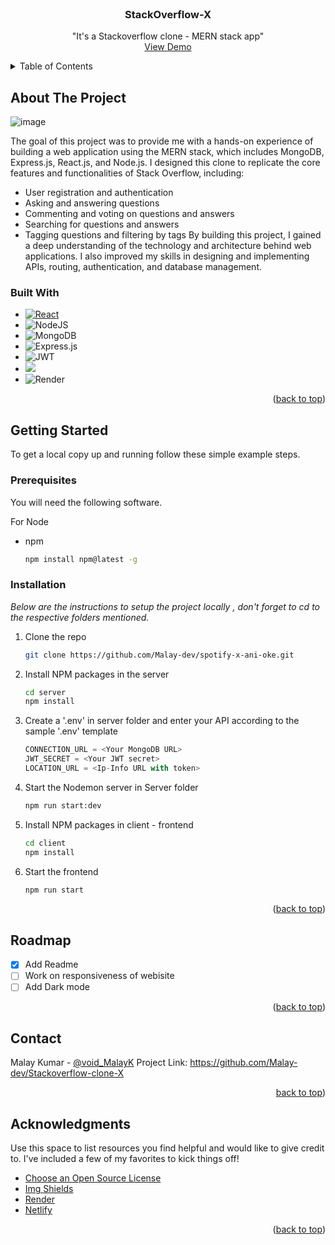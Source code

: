 <!-- PROJECT SHIELDS -->
<!--
*** I'm using markdown "reference style" links for readability.
*** Reference links are enclosed in brackets [ ] instead of parentheses ( ).
*** See the bottom of this document for the declaration of the reference variables
*** for contributors-url, forks-url, etc. This is an optional, concise syntax you may use.
*** https://www.markdownguide.org/basic-syntax/#reference-style-links
-->
<!-- PROJECT LOGO -->
<br />
<div align="center">
  
  <h3 align="center">StackOverflow-X</h3>

  <p align="center">
    "It's a Stackoverflow clone - MERN stack app"
    <br />
    <a href="https://stack-overflow-x.netlify.app/">View Demo</a>
  </p>
</div>

<!-- TABLE OF CONTENTS -->
<details>
  <summary>Table of Contents</summary>
  <ol>
    <li>
      <a href="#about-the-project">About The Project</a>
      <ul>
        <li><a href="#built-with">Built With</a></li>
      </ul>
    </li>
    <li>
      <a href="#getting-started">Getting Started</a>
      <ul>
        <li><a href="#prerequisites">Prerequisites</a></li>
        <li><a href="#installation">Installation</a></li>
      </ul>
    </li>
    <li><a href="#usage">Usage</a></li>
    <li><a href="#roadmap">Roadmap</a></li>
    <li><a href="#license">License</a></li>
    <li><a href="#contact">Contact</a></li>
    <li><a href="#acknowledgments">Acknowledgments</a></li>
  </ol>
</details>

<!-- ABOUT THE PROJECT -->

## About The Project

![image](https://user-images.githubusercontent.com/91375797/219675535-e00f247e-344e-4432-b364-713f52d40b7c.png)

The goal of this project was to provide me with a hands-on experience of building a web application using the MERN stack, which includes MongoDB, Express.js, React.js, and Node.js. I designed this clone to replicate the core features and functionalities of Stack Overflow, including:

  - User registration and authentication
  - Asking and answering questions
  - Commenting and voting on questions and answers
  - Searching for questions and answers
  - Tagging questions and filtering by tags
By building this project, I gained a deep understanding of the technology and architecture behind web applications. I also improved my skills in designing and implementing APIs, routing, authentication, and database management.



### Built With

- [![React][react.js]][react-url]
- ![NodeJS](https://img.shields.io/badge/node.js-6DA55F?style=for-the-badge&logo=node.js&logoColor=white)
- ![MongoDB](https://img.shields.io/badge/MongoDB-%234ea94b.svg?style=for-the-badge&logo=mongodb&logoColor=white)
- ![Express.js](https://img.shields.io/badge/express.js-%23404d59.svg?style=for-the-badge&logo=express&logoColor=%2361DAFB)
- ![JWT](https://img.shields.io/badge/JWT-black?style=for-the-badge&logo=JSON%20web%20tokens)
- [<img src="https://ipinfo.io/static/images/layout/logo.svg">](https://ipinfo.io/)
- ![Render](https://img.shields.io/badge/Render-%46E3B7.svg?style=for-the-badge&logo=render&logoColor=white)

<p align="right">(<a href="#readme-top">back to top</a>)</p>

<!-- GETTING STARTED -->

## Getting Started

To get a local copy up and running follow these simple example steps.

### Prerequisites

You will need the following software.

For Node
- npm
  ```sh
  npm install npm@latest -g
  ```

### Installation

_Below are the instructions to setup the project locally , don't forget to cd to the respective folders mentioned._

1. Clone the repo
   ```sh
   git clone https://github.com/Malay-dev/spotify-x-ani-oke.git
   ```
2. Install NPM packages in the server
   ```sh
   cd server
   npm install
   ```
3. Create a '.env' in server folder and enter your API according to the sample '.env' template
   ```js
   CONNECTION_URL = <Your MongoDB URL>
   JWT_SECRET = <Your JWT secret>
   LOCATION_URL = <Ip-Info URL with token>

   ```
4. Start the Nodemon server in Server folder
   ```sh
   npm run start:dev
   ```
5. Install NPM packages in client - frontend
   ```sh
   cd client
   npm install
   ```
6. Start the frontend
   ```sh
   npm run start
   ```

<p align="right">(<a href="#readme-top">back to top</a>)</p>

<!-- ROADMAP -->

## Roadmap

- [x] Add Readme
- [ ] Work on responsiveness of webisite
- [ ] Add Dark mode

<p align="right">(<a href="#readme-top">back to top</a>)</p>


<!-- CONTACT -->

## Contact

Malay Kumar - [@void_MalayK](https://twitter.com/void_MalayK)
Project Link: https://github.com/Malay-dev/Stackoverflow-clone-X

<p align="right"><a href="#readme-top">back to top</a>)</p>

<!-- ACKNOWLEDGMENTS -->

## Acknowledgments

Use this space to list resources you find helpful and would like to give credit to. I've included a few of my favorites to kick things off!

- [Choose an Open Source License](https://choosealicense.com)
- [Img Shields](https://shields.io)
- [Render](https://render.com/)
- [Netlify](https://www.netlify.com/) 


<p align="right">(<a href="#readme-top">back to top</a>)</p>

<!-- MARKDOWN LINKS & IMAGES -->
<!-- https://www.markdownguide.org/basic-syntax/#reference-style-links -->

[contributors-shield]: https://img.shields.io/github/contributors/utsav82/Bollywood-Back.svg?style=for-the-badge
[contributors-url]: https://github.com/utsav82/Bollywood-Back/graphs/contributors
[stars-shield]: https://img.shields.io/github/stars/utsav82/Bollywood-Back.svg?style=for-the-badge
[stars-url]: https://github.com/othneildrew/utsav82/Bollywood-Back
[forks-shield]: https://img.shields.io/github/forks/utsav82/Bollywood-Back.svg?style=for-the-badge
[forks-url]: https://github.com/utsav82/Bollywood-Back/network/members
[license-shield]: https://img.shields.io/github/license/utsav82/Bollywood-Back.svg?style=for-the-badge
[license-url]: https://github.com/utsav82/Bollywood-Back/blob/master/LICENSE.txt
[react.js]: https://img.shields.io/badge/React-20232A?style=for-the-badge&logo=react&logoColor=61DAFB
[react-url]: https://reactjs.org/
[node.js]: https://img.shields.io/badge/React-20232A?style=for-the-badge&logo=react&logoColor=61DAFB
[react-url]: https://reactjs.org/
